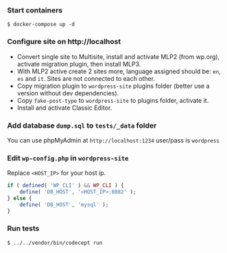 ### Start containers
```
$ docker-compose up -d
```

### Configure site on http://localhost
- Convert single site to Multisite, install and activate MLP2 (from wp.org), activate migration plugin, then install MLP3.
- With MLP2 active create 2 sites more, language assigned should be: `en`, `es` and `it`. Sites are not connected to each other.
- Copy migration plugin to `wordpress-site` plugins folder (better use a version without dev dependencies).
- Copy `fake-post-type` to `wordpress-site` to plugins folder, activate it.
- Install and activate Classic Editor.

### Add database `dump.sql` to `tests/_data` folder
You can use phpMyAdmin at `http://localhost:1234` user/pass is `wordpress` 

### Edit `wp-config.php` in `wordpress-site`
Replace `<HOST_IP>` for your host ip.
```php
if ( defined( 'WP_CLI' ) && WP_CLI ) {
    define( 'DB_HOST', '<HOST_IP>:8082' );
} else {
    define( 'DB_HOST', 'mysql' );
}
```

### Run tests
`$ ../../vendor/bin/codecept run`
